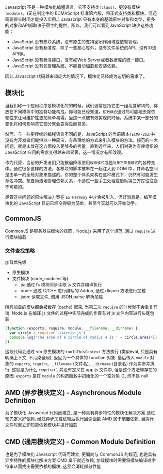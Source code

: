 <!-- title: 前端开发 - Javascript模块化 -->
<!-- author: <David Jones qowera@qq.com> -->
<!-- date: 2015-06-08 16:47:22 -->
<!-- category: 前端 -->
<!-- tag: 基础知识 -->

Javascript 不是一种模块化编程语言，它不支持类`(class)`，更没有模块`(module)`。(正在制定中的 ECMAScript 标准第六版，将正式支持类和模块，但还需要很长时间才能投入实用。)
Javascript 只有本身的基础原生对象和类型，更多的对象和API都取决于宿主的提供，所以，我们可以看到JavaScript 缺少这些功能：

- JavaScript 没有模块系统，没有原生的支持密闭作用域或依赖管理。
- JavaScript 没有标准库，除了一些核心库外，没有文件系统的API，没有IO流API等。
- JavaScript 没有标准接口，没有如Web Server或者数据库的统一接口。
- JavaScript 没有包管理系统，不能自动加载和安装依赖。

因此 Javascript 代码越来越庞大的情况下，模块化已经成为迫切的需求了。

## 模块化

当我们称一个应用程序是模块化的的时候，我们通常是指它由一组高度解耦的、存放在不同模块中的独特功能构成。你可能已经知道，`松散耦合`通过尽可能地去除依赖性来让可维护性更加简单易得。当这一点被有效实现的时候，系统中某一部分的变化将如何影响其它部分就会变得显而易见。

然而，与一些更传统的编程语言不同的是，JavaScript 的当前版本`(ECMA-262)`并没有为开发者们提供以一种简洁、有条理地的方式来引入模块的方法。规范的一大问题，就是未曾在这方面投入足够多的考量。直到近年来，人们对更为有序组织的 JavaScript 应用的需求变得越来越显著，这一情况才有所改观。

作为代替，当前的开发者们只能被迫降级使用`模块模式`或是`对象字面量模式`的各种变体。通过很多这样的方法，各模块的脚本被串在一起注入到 DOM 中，其命名空间是由单一的全局对象来描述的。你的整个体系架构在这种模式下，仍然有可能发生命名冲突。想要简洁地管理依赖关系，不通过一些手工处理或借助第三方库往往是不可能的。

尽管这些问题的原生解决方案在 `ES Harmony` 中才会被引入，但好消息是，编写模块化的 JavaScript 目前已经变得极为简单，甚至今天就可以开始动手。

## CommonJS

CommonJS 是服务器端模块的规范，Node.js 采用了这个规范, 通过 `require` 进行模块加载

### 文件查找策略

加载优先级

- 原生模块
- 文件模块 (node_modules 等)
  - .js: 通过 fs 模块同步读取 js 文件并编译执行
  - .node: 通过 C/C++ 进行编写的 Addon, 通过 dlopen 方法进行加载
  - .json: 读取文件, 调用 JSON.parse 解析加载

所有加载的模块都会被缓存 (cache) 起来, 当第二次 `require` 的时候就不会重复开销;
Node.js 在编译 js 文件的过程中实际完成的步骤有对 js 文件内容进行头尾包装

```Javascript
(function (exports, require, module, __filename, __dirname) {
  var circle = require('./circle.js')
  console.log('The area of a circle of radius 4 is ' + circle.area(4))
})
```

这段代码会通过 vm 原生模块的 `runInThisContext` 方法执行 (类似eval, 只是具有明确上下文, 不污染全局), 返回为一个具体的 function 对象. 最后传入 `module` 对象的 `exports`, `require`, `__filename` (文件名), `__dirname` (目录名) 作为实参并执行; 这就是为什么 `require()` 并没有定义在 app.js 文件中, 但是这个方法却存在的原因.
`exports` 是在 `module` 的构造函数中初始化的一个空对象 {}, 而不是 null

## AMD (异步模块定义) - Asynchronous Module Definition

为了模块化 Javascript 代码而建立, 是一种具有异步特性的模块化解决方案
通过预先定义好依赖, 经过异步加载依赖后执行回调函数
AMD 属于前置依赖, 当执行文件时就立即知道依赖模块并进行加载

## CMD (通用模块定义) - Common Module Definition

也是为了模块化 Javascript 代码而建立, 更偏向与 CommonJS 的规范, 也是具有异步特性的模块化解决方案
CMD 属于就近依赖, 加载模块时需要将模块编译成字符串从而找出需要依赖的模块, 这里会消耗部分性能
